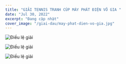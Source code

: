 ```yaml
---
title: "GIẢI TENNIS TRANH CÚP MÁY PHÁT ĐIỆN VÕ GIA "
date: "Jul 30, 2022"
excerpt: "Đang cập nhật"
cover_image: "/giai-dau/may-phat-dien-vo-gia.jpg"
---
```


![Điều lệ giải](/giai-dau/vg-dieu-le-1.jpg)

![Điều lệ giải](/giai-dau/vg-dieu-le-2.jpg)

![Điều lệ giải](/giai-dau/vg-dieu-le-3.jpg)
